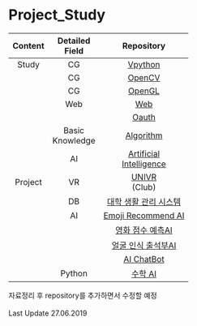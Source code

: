 # Project_Study
|Content|Detailed<br>Field|Repository|
|:--:|:--:|:--:|
|Study|CG|[Vpython](https://github.com/kimkyeongnam/STUDY_Vpython)|
||CG|[OpenCV](https://github.com/kimkyeongnam/STUDY_OpenCV)|
||CG|[OpenGL](https://github.com/kimkyeongnam/STUDY_OpenGL)|
||Web|[Web](https://github.com/kimkyeongnam/STUDY_Web)|
|||[Oauth](https://github.com/kimkyeongnam/STUDY_OAuth)|
||Basic<br>Knowledge|[Algorithm](https://github.com/kimkyeongnam/STUDY_Algorithm)|
||AI|[Artificial<br>Intelligence](https://github.com/kimkyeongnam/STUDY_Artificial-Intelligence)|
|Project|VR|[UNIVR](https://github.com/sejongunivr)<br>(Club)|
||DB|[대학 생활 관리 시스템](https://github.com/kimkyeongnam/University_Life_Management_System)|
||AI|[Emoji Recommend AI](https://github.com/sejongresearch/EmojiRecommend)|
|||[영화 점수 예측AI](https://github.com/kimkyeongnam/PROJECT_Predict-Movie-Score)|
|||[얼굴 인식 출석부AI](https://github.com/kimkyeongnam/PROJECT_AI-Face-Recognition-Attendance)|
|||[AI ChatBot](https://github.com/min942773/SejongHackathon)|
||Python|[수학 AI](https://github.com/kimkyeongnam/PROJECT_Math-AI)|

자료정리 후 repository를 추가하면서 수정할 예정  
<br>Last Update 27.06.2019
